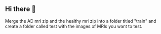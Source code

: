 ## Hi there 👋

Merge  the AD mri zip and the healthy mri zip into a folder titled "train" and create a folder called test with the images of MRIs you want to test. 
<!--
**EllenaLink/EllenaLink** is a ✨ _special_ ✨ repository because its `README.md` (this file) appears on your GitHub profile.

Here are some ideas to get you started:

- 🔭 I’m currently working on ...
- 🌱 I’m currently learning racket bsl
- 👯 I’m looking to collaborate on ...
- 🤔 I’m looking for help with ...
- 💬 Ask me about ...
- 📫 How to reach me: ...
- 😄 Pronouns: she/her
- ⚡ Fun fact: ...
-->
